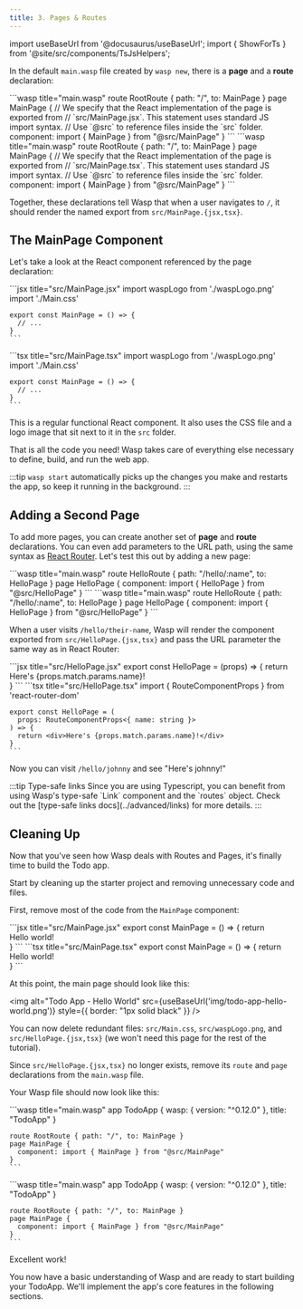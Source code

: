 ```yaml
---
title: 3. Pages & Routes
---
```


import useBaseUrl from '@docusaurus/useBaseUrl';
import { ShowForTs } from '@site/src/components/TsJsHelpers';

In the default `main.wasp` file created by `wasp new`, there is a **page** and a **route** declaration:

<Tabs groupId="js-ts">
  <TabItem value="js" label="JavaScript">
    ```wasp title="main.wasp"
    route RootRoute { path: "/", to: MainPage }
    page MainPage {
      // We specify that the React implementation of the page is exported from
      // `src/MainPage.jsx`. This statement uses standard JS import syntax.
      // Use `@src` to reference files inside the `src` folder.
      component: import { MainPage } from "@src/MainPage"
    }
    ```
  </TabItem>

  <TabItem value="ts" label="TypeScript">
    ```wasp title="main.wasp"
    route RootRoute { path: "/", to: MainPage }
    page MainPage {
      // We specify that the React implementation of the page is exported from
      // `src/MainPage.tsx`. This statement uses standard JS import syntax.
      // Use `@src` to reference files inside the `src` folder.
      component: import { MainPage } from "@src/MainPage"
    }
    ```
  </TabItem>
</Tabs>

Together, these declarations tell Wasp that when a user navigates to `/`, it should render the named export from `src/MainPage.{jsx,tsx}`.

## The MainPage Component

Let's take a look at the React component referenced by the page declaration:

<Tabs groupId="js-ts">
  <TabItem value="js" label="JavaScript">
    ```jsx title="src/MainPage.jsx"
    import waspLogo from './waspLogo.png'
    import './Main.css'

    export const MainPage = () => {
      // ...
    }
    ```
  </TabItem>

  <TabItem value="ts" label="TypeScript">
    ```tsx title="src/MainPage.tsx"
    import waspLogo from './waspLogo.png'
    import './Main.css'

    export const MainPage = () => {
      // ...
    }
    ```
  </TabItem>
</Tabs>

This is a regular functional React component. It also uses the CSS file and a logo image that sit next to it in the `src` folder.

That is all the code you need! Wasp takes care of everything else necessary to define, build, and run the web app.

:::tip
`wasp start` automatically picks up the changes you make and restarts the app, so keep it running in the background.
:::

## Adding a Second Page

To add more pages, you can create another set of **page** and **route** declarations. You can even add parameters to the URL path, using the same syntax as [React Router](https://reactrouter.com/web/). Let's test this out by adding a new page:

<Tabs groupId="js-ts">
  <TabItem value="js" label="JavaScript">
    ```wasp title="main.wasp"
    route HelloRoute { path: "/hello/:name", to: HelloPage }
    page HelloPage {
      component: import { HelloPage } from "@src/HelloPage"
    }
    ```
  </TabItem>

  <TabItem value="ts" label="TypeScript">
    ```wasp title="main.wasp"
    route HelloRoute { path: "/hello/:name", to: HelloPage }
    page HelloPage {
      component: import { HelloPage } from "@src/HelloPage"
    }
    ```
  </TabItem>
</Tabs>

When a user visits `/hello/their-name`, Wasp will render the component exported from `src/HelloPage.{jsx,tsx}` and pass the URL parameter the same way as in React Router:

<Tabs groupId="js-ts">
  <TabItem value="js" label="JavaScript">
    ```jsx title="src/HelloPage.jsx"
    export const HelloPage = (props) =>  {
      return <div>Here's {props.match.params.name}!</div>
    }
    ```
  </TabItem>

  <TabItem value="ts" label="TypeScript">
    ```tsx title="src/HelloPage.tsx"
    import { RouteComponentProps } from 'react-router-dom'

    export const HelloPage = (
      props: RouteComponentProps<{ name: string }>
    ) => {
      return <div>Here's {props.match.params.name}!</div>
    }
    ```
  </TabItem>
</Tabs>

Now you can visit `/hello/johnny` and see "Here's johnny!"

<ShowForTs>
  :::tip Type-safe links
  Since you are using Typescript, you can benefit from using Wasp's type-safe `Link` component and the `routes` object. Check out the [type-safe links docs](../advanced/links) for more details.
  :::
</ShowForTs>

## Cleaning Up

Now that you've seen how Wasp deals with Routes and Pages, it's finally time to build the Todo app.

Start by cleaning up the starter project and removing unnecessary code and files.

First, remove most of the code from the `MainPage` component:

<Tabs groupId="js-ts">
  <TabItem value="js" label="JavaScript">
    ```jsx title="src/MainPage.jsx"
    export const MainPage = () => {
      return <div>Hello world!</div>
    }
    ```
  </TabItem>

  <TabItem value="ts" label="TypeScript">
    ```tsx title="src/MainPage.tsx"
    export const MainPage = () => {
      return <div>Hello world!</div>
    }
    ```
  </TabItem>
</Tabs>

At this point, the main page should look like this:

<img alt="Todo App - Hello World" src={useBaseUrl('img/todo-app-hello-world.png')} style={{ border: "1px solid black" }} />

You can now delete redundant files: `src/Main.css`, `src/waspLogo.png`, and `src/HelloPage.{jsx,tsx}` (we won't need this page for the rest of the tutorial).

Since `src/HelloPage.{jsx,tsx}` no longer exists, remove its `route` and `page` declarations from the `main.wasp` file.

Your Wasp file should now look like this:

<Tabs groupId="js-ts">
  <TabItem value="js" label="JavaScript">
    ```wasp title="main.wasp"
    app TodoApp {
      wasp: {
        version: "^0.12.0"
      },
      title: "TodoApp"
    }

    route RootRoute { path: "/", to: MainPage }
    page MainPage {
      component: import { MainPage } from "@src/MainPage"
    }
    ```
  </TabItem>

  <TabItem value="ts" label="TypeScript">
    ```wasp title="main.wasp"
    app TodoApp {
      wasp: {
        version: "^0.12.0"
      },
      title: "TodoApp"
    }

    route RootRoute { path: "/", to: MainPage }
    page MainPage {
      component: import { MainPage } from "@src/MainPage"
    }
    ```
  </TabItem>
</Tabs>

Excellent work!

You now have a basic understanding of Wasp and are ready to start building your TodoApp.
We'll implement the app's core features in the following sections.
